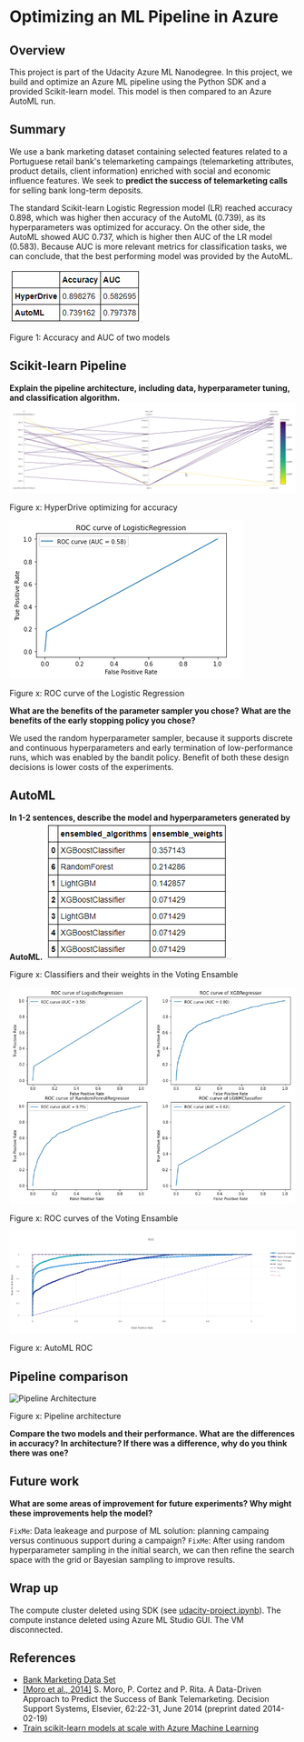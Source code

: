 # Optimizing an ML Pipeline in Azure

## Overview
This project is part of the Udacity Azure ML Nanodegree.
In this project, we build and optimize an Azure ML pipeline using the Python SDK and a provided Scikit-learn model.
This model is then compared to an Azure AutoML run.

## Summary
We use a bank marketing dataset containing selected features related to a Portuguese retail bank's telemarketing campaings
(telemarketing attributes, product details, client information) enriched with social and economic influence features. We seek to 
**predict the success of telemarketing calls** for selling bank long-term deposits.

The standard Scikit-learn Logistic Regression model (LR) reached accuracy 0.898, which was higher then accuracy of the AutoML (0.739), as its hyperparameters was optimized for accuracy. On the other side, the AutoML showed AUC 0.737, which is higher then AUC of the LR model (0.583). Because AUC is more relevant metrics for classification tasks, we can conclude, that the best performing model was provided by the AutoML.

![Model Metrics (click to see the image)](img/AML-Results.png?raw=true)

Figure 1: Accuracy and AUC of two models

## Scikit-learn Pipeline
**Explain the pipeline architecture, including data, hyperparameter tuning, and classification algorithm.**
![HyperDrive Accuracy (click to see the image)](img/AML-HyperDrive-Acuracy-2.png?raw=true)

Figure x: HyperDrive optimizing for accuracy

![LR ROC Curve (click to see the image)](img/AML-ROC-LR.png?raw=true)

Figure x: ROC curve of the Logistic Regression

**What are the benefits of the parameter sampler you chose?**
**What are the benefits of the early stopping policy you chose?**

We used the random hyperparameter sampler, because it supports discrete and continuous hyperparameters and early termination of low-performance runs, which was enabled by the bandit policy. Benefit of both these design decisions is lower costs of the experiments.

## AutoML
**In 1-2 sentences, describe the model and hyperparameters generated by AutoML.**
![Voting Ensamble Clfs (click to see the image)](img/AML-VE-clfs.png?raw=true)

Figure x: Classifiers and their weights in the Voting Ensamble

![ROC of Voting Ensamble Clfs (click to see the image)](img/AML-VE-clfs-ROC.png?raw=true)

Figure x: ROC curves of the Voting Ensamble

![AutoML-ROC (click to see the image)](img/AML-AutoML-ROC.png?raw=true)

Figure x: AutoML ROC

## Pipeline comparison

![Pipeline Architecture](http://www.plantuml.com/plantuml/png/NP3FoXD14CJl_HHzZ1SH3nvsGuWQmOE2g0TlePDKrd7dpz3J4rZ8mpl9VlbOSgtvLNNLR8k9MWsUkayIH_uDZo0wmbmSU2SczFuT7vEl8POrTJju6FZ3GwAL9SwA2wBngU7i8QCCO8adhj75Sz8WvYvW5tErygQdxeSYY-9keBNRc8gBRmVO_iz-MZMYcKRglauPkjERDxiCxoAkLB9tHjslZACxJzHo9C2WL2Ha3-rdWcLecQySGzHFL2pbt9PHJjuTfoVsSufdDrG5tGlTk7_fq1FQb3kuG7XHJcliswLw2CwUz7dAuy37QkdxjyMOHTxBsp9heSqbvc_vSX5V3QmerLlPKFSJWoi6PViB3ka4VwLjCzJW_mC0)

Figure x: Pipeline architecture

**Compare the two models and their performance. What are the differences in accuracy? In architecture? If there was a difference, why do you think there was one?**

## Future work
**What are some areas of improvement for future experiments? Why might these improvements help the model?**

`FixMe`: Data leakeage and purpose of ML solution: planning campaing versus continuous support during a campaign?
`FixMe`: After using random hyperparameter sampling in the initial search, we can then refine the search space with the grid or Bayesian sampling to improve results.

## Wrap up
The compute cluster deleted using SDK (see [udacity-project.ipynb](https://github.com/lustraka/nd00333_AZMLND_Optimizing_a_Pipeline_in_Azure-Starter_Files/blob/master/udacity-project.ipynb)). The compute instance deleted using Azure ML Studio GUI. The VM disconnected.

## References
+ [Bank Marketing Data Set](https://archive.ics.uci.edu/ml/datasets/Bank+Marketing)
+ [\[Moro et al., 2014\]](https://core.ac.uk/download/pdf/55631291.pdf) S. Moro, P. Cortez and P. Rita. A Data-Driven Approach to Predict the Success of Bank Telemarketing. Decision Support Systems, Elsevier, 62:22-31, June 2014 (preprint dated 2014-02-19)
+ [Train scikit-learn models at scale with Azure Machine Learning](https://docs.microsoft.com/en-us/azure/machine-learning/how-to-train-scikit-learn?view=azure-ml-py)



<!--
![(click to see the image)](img/?raw=true)

@startuml
:Connect to Bank Telemarketing Data
20 columns<
:Delete 6 columns
(to prevent data leakage and uninformative inputs);
:Prepare data
<i>train.get_X_y()</i>;
fork
:HyperDrive pipeline|
split
:Specify
parameter
sampler;
split again
:Specify early
stopping
policy;
split again
:Configure
training
job;
end split
:Configure HyperDrive run;
:Submit HyperDrive run;
fork again
:AutoML pipeline|
:Configure AutoML run;
:Submit AutoML run;
end fork
:Evalute results>
:Register the model|
@enduml
-->
